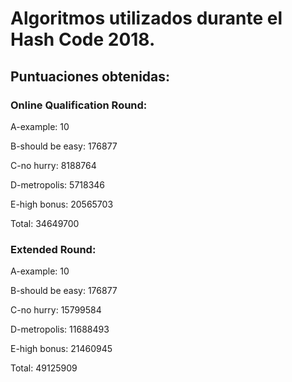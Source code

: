 # Algoritmos utilizados durante el Hash Code 2018.

## Puntuaciones obtenidas:

### Online Qualification Round:

A-example: 10

B-should be easy: 176877

C-no hurry: 8188764

D-metropolis: 5718346

E-high bonus: 20565703

Total: 34649700

### Extended Round:

A-example: 10

B-should be easy: 176877

C-no hurry: 15799584

D-metropolis: 11688493

E-high bonus: 21460945

Total: 49125909
